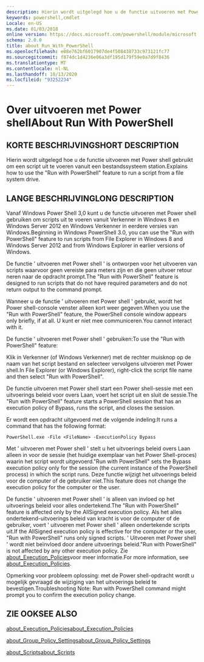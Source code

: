 ```yaml
---
description: Hierin wordt uitgelegd hoe u de functie uitvoeren met Power shell gebruikt om een script uit te voeren vanuit een bestandssysteem station.
keywords: powershell,cmdlet
Locale: en-US
ms.date: 01/03/2018
online version: https://docs.microsoft.com/powershell/module/microsoft.powershell.core/about/about_run_with_powershell?view=powershell-6&WT.mc_id=ps-gethelp
schema: 2.0.0
title: about_Run_With_PowerShell
ms.openlocfilehash: e08e762bf6017907de4f508438733c973121fc77
ms.sourcegitcommit: f874dc1d4236e06a3df195d179f59e0a7d9f8436
ms.translationtype: MT
ms.contentlocale: nl-NL
ms.lasthandoff: 10/13/2020
ms.locfileid: "93252234"
---
```

# <a name="about-run-with-powershell"></a><span data-ttu-id="dbaee-104">Over uitvoeren met Power shell</span><span class="sxs-lookup"><span data-stu-id="dbaee-104">About Run With PowerShell</span></span>

## <a name="short-description"></a><span data-ttu-id="dbaee-105">KORTE BESCHRIJVING</span><span class="sxs-lookup"><span data-stu-id="dbaee-105">SHORT DESCRIPTION</span></span>
<span data-ttu-id="dbaee-106">Hierin wordt uitgelegd hoe u de functie uitvoeren met Power shell gebruikt om een script uit te voeren vanuit een bestandssysteem station.</span><span class="sxs-lookup"><span data-stu-id="dbaee-106">Explains how to use the "Run with PowerShell" feature to run a script from a file system drive.</span></span>

## <a name="long-description"></a><span data-ttu-id="dbaee-107">LANGE BESCHRIJVING</span><span class="sxs-lookup"><span data-stu-id="dbaee-107">LONG DESCRIPTION</span></span>

<span data-ttu-id="dbaee-108">Vanaf Windows Power Shell 3,0 kunt u de functie uitvoeren met Power shell gebruiken om scripts uit te voeren vanuit Verkenner in Windows 8 en Windows Server 2012 en Windows Verkenner in eerdere versies van Windows.</span><span class="sxs-lookup"><span data-stu-id="dbaee-108">Beginning in Windows PowerShell 3.0, you can use the "Run with PowerShell" feature to run scripts from File Explorer in Windows 8 and Windows Server 2012 and from Windows Explorer in earlier versions of Windows.</span></span>

<span data-ttu-id="dbaee-109">De functie ' uitvoeren met Power shell ' is ontworpen voor het uitvoeren van scripts waarvoor geen vereiste para meters zijn en die geen uitvoer retour neren naar de opdracht prompt.</span><span class="sxs-lookup"><span data-stu-id="dbaee-109">The "Run with PowerShell" feature is designed to run scripts that do not have required parameters and do not return output to the command prompt.</span></span>

<span data-ttu-id="dbaee-110">Wanneer u de functie ' uitvoeren met Power shell ' gebruikt, wordt het Power shell-console venster alleen kort weer gegeven.</span><span class="sxs-lookup"><span data-stu-id="dbaee-110">When you use the "Run with PowerShell" feature, the PowerShell console window appears only briefly, if at all.</span></span> <span data-ttu-id="dbaee-111">U kunt er niet mee communiceren.</span><span class="sxs-lookup"><span data-stu-id="dbaee-111">You cannot interact with it.</span></span>

<span data-ttu-id="dbaee-112">De functie ' uitvoeren met Power shell ' gebruiken:</span><span class="sxs-lookup"><span data-stu-id="dbaee-112">To use the "Run with PowerShell" feature:</span></span>

<span data-ttu-id="dbaee-113">Klik in Verkenner (of Windows Verkenner) met de rechter muisknop op de naam van het script bestand en selecteer vervolgens uitvoeren met Power shell.</span><span class="sxs-lookup"><span data-stu-id="dbaee-113">In File Explorer (or Windows Explorer), right-click the script file name and then select "Run with PowerShell".</span></span>

<span data-ttu-id="dbaee-114">De functie uitvoeren met Power shell start een Power shell-sessie met een uitvoerings beleid voor overs Laan, voert het script uit en sluit de sessie.</span><span class="sxs-lookup"><span data-stu-id="dbaee-114">The "Run with PowerShell" feature starts a PowerShell session that has an execution policy of Bypass, runs the script, and closes the session.</span></span>

<span data-ttu-id="dbaee-115">Er wordt een opdracht uitgevoerd met de volgende indeling:</span><span class="sxs-lookup"><span data-stu-id="dbaee-115">It runs a command that has the following format:</span></span>

```
PowerShell.exe -File <FileName> -ExecutionPolicy Bypass
```

<span data-ttu-id="dbaee-116">Met ' uitvoeren met Power shell ' stelt u het uitvoerings beleid overs Laan alleen in voor de sessie (het huidige exemplaar van het Power Shell-proces) waarin het script wordt uitgevoerd.</span><span class="sxs-lookup"><span data-stu-id="dbaee-116">"Run with PowerShell" sets the Bypass execution policy only for the session (the current instance of the PowerShell process) in which the script runs.</span></span>
<span data-ttu-id="dbaee-117">Deze functie wijzigt het uitvoerings beleid voor de computer of de gebruiker niet.</span><span class="sxs-lookup"><span data-stu-id="dbaee-117">This feature does not change the execution policy for the computer or the user.</span></span>

<span data-ttu-id="dbaee-118">De functie ' uitvoeren met Power shell ' is alleen van invloed op het uitvoerings beleid voor alles ondertekend.</span><span class="sxs-lookup"><span data-stu-id="dbaee-118">The "Run with PowerShell" feature is affected only by the AllSigned execution policy.</span></span> <span data-ttu-id="dbaee-119">Als het alles ondertekend-uitvoerings beleid van kracht is voor de computer of de gebruiker, voert ' uitvoeren met Power shell ' alleen ondertekende scripts uit.</span><span class="sxs-lookup"><span data-stu-id="dbaee-119">If the AllSigned execution policy is effective for the computer or the user, "Run with PowerShell" runs only signed scripts.</span></span> <span data-ttu-id="dbaee-120">' Uitvoeren met Power shell ' wordt niet beïnvloed door andere uitvoerings beleid.</span><span class="sxs-lookup"><span data-stu-id="dbaee-120">"Run with PowerShell" is not affected by any other execution policy.</span></span> <span data-ttu-id="dbaee-121">Zie [about_Execution_Policies](about_Execution_Policies.md)voor meer informatie.</span><span class="sxs-lookup"><span data-stu-id="dbaee-121">For more information, see [about_Execution_Policies](about_Execution_Policies.md).</span></span>

<span data-ttu-id="dbaee-122">Opmerking voor probleem oplossing: met de Power shell-opdracht wordt u mogelijk gevraagd de wijziging van het uitvoerings beleid te bevestigen.</span><span class="sxs-lookup"><span data-stu-id="dbaee-122">Troubleshooting Note: Run with PowerShell command might prompt you to confirm the execution policy change.</span></span>

## <a name="see-also"></a><span data-ttu-id="dbaee-123">ZIE OOK</span><span class="sxs-lookup"><span data-stu-id="dbaee-123">SEE ALSO</span></span>

[<span data-ttu-id="dbaee-124">about_Execution_Policies</span><span class="sxs-lookup"><span data-stu-id="dbaee-124">about_Execution_Policies</span></span>](about_Execution_Policies.md)

[<span data-ttu-id="dbaee-125">about_Group_Policy_Settings</span><span class="sxs-lookup"><span data-stu-id="dbaee-125">about_Group_Policy_Settings</span></span>](about_Group_Policy_Settings.md)

[<span data-ttu-id="dbaee-126">about_Scripts</span><span class="sxs-lookup"><span data-stu-id="dbaee-126">about_Scripts</span></span>](about_Scripts.md)
